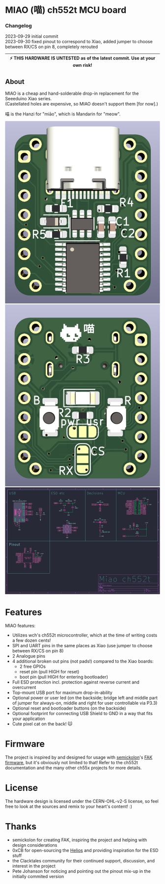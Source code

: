 # MIAO (喵) ch552t MCU board

### Changelog
2023-09-29 initial commit  
2023-09-30 fixed pinout to correspond to Xiao, added jumper to choose between RX/CS on pin 8, completely rerouted

| :zap: **THIS HARDWARE IS UNTESTED** as of the latest commit. **Use at your own risk!** |
|----------------------------------------------------------------------------------------|

## About
MIAO is a cheap and hand-solderable drop-in replacement for the Seeeduino Xiao series.  
(Castellated holes are expensive, so MIAO doesn't support them [for now].)

喵 is the Hanzi for "miāo", which is Mandarin for "meow".

![miaofront](https://github.com/kilipan/miao/blob/main/img/miao_3d_front.png?raw=true)
![miaoback](https://github.com/kilipan/miao/blob/main/img/miao_3d_back.png?raw=true)
![miaoschematic](https://github.com/kilipan/miao/blob/main/img/miao_schematic.png?raw=true)

# Features
MIAO features:
- Utilizes wch's ch552t microcontroller, which at the time of writing costs a few dozen cents! 
- SPI and UART pins in the same places as Xiao (use jumper to choose between RX/CS on pin 8)
- 2 Analogue pins
- 4 additional broken out pins (not pads!) compared to the Xiao boards:
  - 2 free GPIOs
  - reset pin (pull HIGH for reset)
  - boot pin (pull HIGH for entering bootloader)
- Full ESD protection incl. protection against reverse current and overcurrent
- Top-mount USB port for maximum drop-in-ability
- Optional power or user led (on the backside; bridge left and middle part of jumper for always-on, middle and right for user controllable via P3.3)
- Optional reset and bootloader buttons (on the backside)
- Optional footprint for connecting USB Shield to GND in a way that fits your application
- Cute pixel cat on the back! 🐱


# Firmware
The project is inspired by and designed for usage with
[semickolon](https://github.com/semickolon/)'s
[FAK firmware](https://github.com/semickolon/fak/), but it's obviously not
limited to that! Refer to the ch552t documentation and the many other ch55x
projects for more details.

# License
The hardware design is licensed under the CERN-OHL-v2-S license, so feel free
to look at the sources and remix to your heart's content! :)

# Thanks
- semickolon for creating FAK, inspiring the project and helping with design considerations
- 0xCB for open-sourcing the [Helios](https://github.com/0xCB-dev/0xCB-Helios/) and providing inspiration for the ESD stuff
- the Clacktales community for their continued support, discussion, and interest in the project
- Pete Johanson for noticing and pointing out the pinout mix-up in the initially commited version
